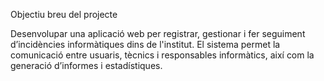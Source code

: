 Objectiu breu del projecte

Desenvolupar una aplicació web per registrar, gestionar i fer seguiment d’incidències informàtiques dins de l'institut. El sistema permet la comunicació entre usuaris, tècnics i responsables informàtics, així com la generació d’informes i estadístiques.
